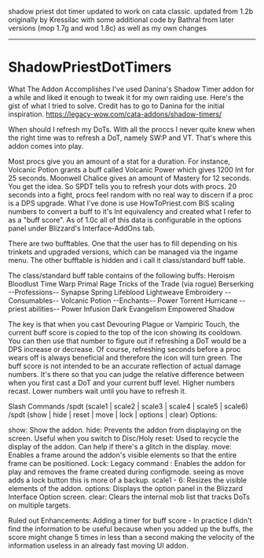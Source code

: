 shadow priest dot timer updated to work on cata classic. updated from 1.2b originally by Kressilac with some additional code by Bathral from later versions (mop 1.7g  and wod 1.8c) as well as my own changes


-------------

# ShadowPriestDotTimers


What The Addon Accomplishes 
I've used Danina's Shadow Timer addon for a while and liked it enough to tweak it for my own raiding use. Here's the gist of what I tried to solve. Credit has to go to Danina for the initial inspiration. https://legacy-wow.com/cata-addons/shadow-timers/

When should I refresh my DoTs. With all the proccs I never quite knew when the right time was to refresh a DoT, namely SW:P and VT. That's where this addon comes into play.

Most procs give you an amount of a stat for a duration. For instance, Volcanic Potion grants a buff called Volcanic Power which gives 1200 Int for 25 seconds. Moonwell Chalice gives an amount of Mastery for 12 seconds. You get the idea. So SPDT tells you to refresh your dots with procs. 20 seconds into a fight, procs feel random with no real way to discern if a proc is a DPS upgrade. What I've done is use HowToPriest.com BiS scaling numbers to convert a buff to it's Int equivalency and created what I refer to as a "buff score". As of 1.0c all of this data is configurable in the options panel under Blizzard's Interface-AddOns tab.

There are two bufftables. One that the user has to fill depending on his trinkets and upgraded versions, which can be managed via the ingame menu. The other bufftable is hidden and i call it class/standard buff table.

The class/standard buff table contains of the following buffs:
Heroism
Bloodlust
Time Warp
Primal Rage
Tricks of the Trade (via rogue)
Berserking 
--Professions--
Synapse Spring
Lifeblood
Lightweave Embroidery
--Consumables--
Volcanic Potion
--Enchants--
Power Torrent
Hurricane
--priest abilities--
Power Infusion
Dark Evangelism
Empowered Shadow

The key is that when you cast Devouring Plague or Vampiric Touch, the current buff score is copied to the top of the icon showing its cooldown. You can then use that number to figure out if refreshing a DoT would be a DPS increase or decrease. Of course, refreshing seconds before a proc wears off is always beneficial and therefore the icon will turn green. The buff score is not intended to be an accurate reflection of actual damage numbers. It's there so that you can judge the relative difference between when you first cast a DoT and your current buff level. Higher numbers recast. Lower numbers wait until you have to refresh it.

Slash Commands
/spdt (scale1 | scale2 | scale3 | scale4 | scale5 | scale6)
/spdt (show | hide | reset | move | lock | options | clear)
Options:

show: Show the addon.
hide: Prevents the addon from displaying on the screen. Useful when you switch to Disc/Holy
reset: Used to recycle the display of the addon. Can help if there's a glitch in the display.
move: Enables a frame around the addon's visible elements so that the entire frame can be positioned. 
Lock: Legacy command : Enables the addon for play and removes the frame created during configmode. seeing as move adds a lock button this is more of a backup.
scale1 - 6: Resizes the visible elements of the addon.
options: Displays the option panel in the Blizzard Interface Option screen.
clear: Clears the internal mob list that tracks DoTs on multiple targets.

Ruled out Enhancements:
Adding a timer for buff score - In practice I didn't find the information to be useful because when you added up the buffs, the score might change 5 times in less than a second making the velocity of the information useless in an already fast moving UI addon.
